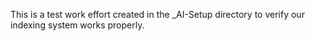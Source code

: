 This is a test work effort created in the _AI-Setup directory to verify our indexing system works properly.